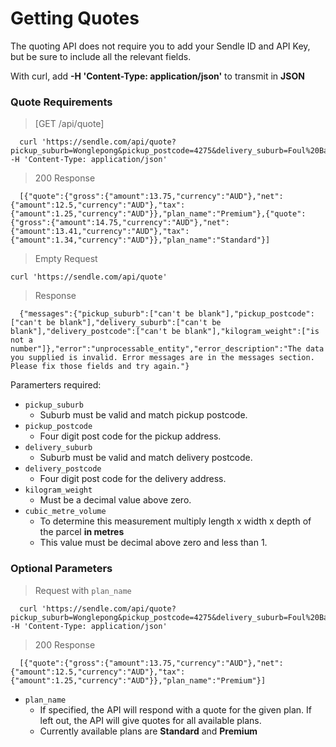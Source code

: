 # Getting Quotes

The quoting API does not require you to add your Sendle ID and API Key, but be sure to include all the relevant fields.

<aside class="notice">With curl, add <strong>-H 'Content-Type: application/json'</strong> to transmit in <strong>JSON</strong></aside>


### Quote Requirements

> [GET /api/quote]

```shell
  curl 'https://sendle.com/api/quote?pickup_suburb=Wonglepong&pickup_postcode=4275&delivery_suburb=Foul%20Bay&delivery_postcode=5577&kilogram_weight=2.0&cubic_metre_volume=0.01' -H 'Content-Type: application/json'
```

> 200 Response

```
  [{"quote":{"gross":{"amount":13.75,"currency":"AUD"},"net":{"amount":12.5,"currency":"AUD"},"tax":{"amount":1.25,"currency":"AUD"}},"plan_name":"Premium"},{"quote":{"gross":{"amount":14.75,"currency":"AUD"},"net":{"amount":13.41,"currency":"AUD"},"tax":{"amount":1.34,"currency":"AUD"}},"plan_name":"Standard"}]
```

> Empty Request

```
curl 'https://sendle.com/api/quote'
```
> Response 

```
  {"messages":{"pickup_suburb":["can't be blank"],"pickup_postcode":["can't be blank"],"delivery_suburb":["can't be blank"],"delivery_postcode":["can't be blank"],"kilogram_weight":["is not a number"]},"error":"unprocessable_entity","error_description":"The data you supplied is invalid. Error messages are in the messages section. Please fix those fields and try again."}
```


Paramerters required:

- `pickup_suburb`
  - Suburb must be valid and match pickup postcode.
- `pickup_postcode`
  - Four digit post code for the pickup address.
- `delivery_suburb`
  - Suburb must be valid and match delivery postcode.
- `delivery_postcode`
  - Four digit post code for the delivery address.
- `kilogram_weight`
  - Must be a decimal value above zero.
- `cubic_metre_volume`
  - To determine this measurement multiply length x width x depth of the parcel **in metres**
  - This value must be decimal above zero and less than 1.

### Optional Parameters
> Request with `plan_name`

```
  curl 'https://sendle.com/api/quote?pickup_suburb=Wonglepong&pickup_postcode=4275&delivery_suburb=Foul%20Bay&delivery_postcode=5577&kilogram_weight=2.0&cubic_metre_volume=0.01&plan_name=Premium' -H 'Content-Type: application/json'
```

> 200 Response

```
  [{"quote":{"gross":{"amount":13.75,"currency":"AUD"},"net":{"amount":12.5,"currency":"AUD"},"tax":{"amount":1.25,"currency":"AUD"}},"plan_name":"Premium"}]
```

- `plan_name`
  - If specified, the API will respond with a quote for the given plan. If left out, the API will give quotes for all available plans.
  - Currently available plans are **Standard** and **Premium**